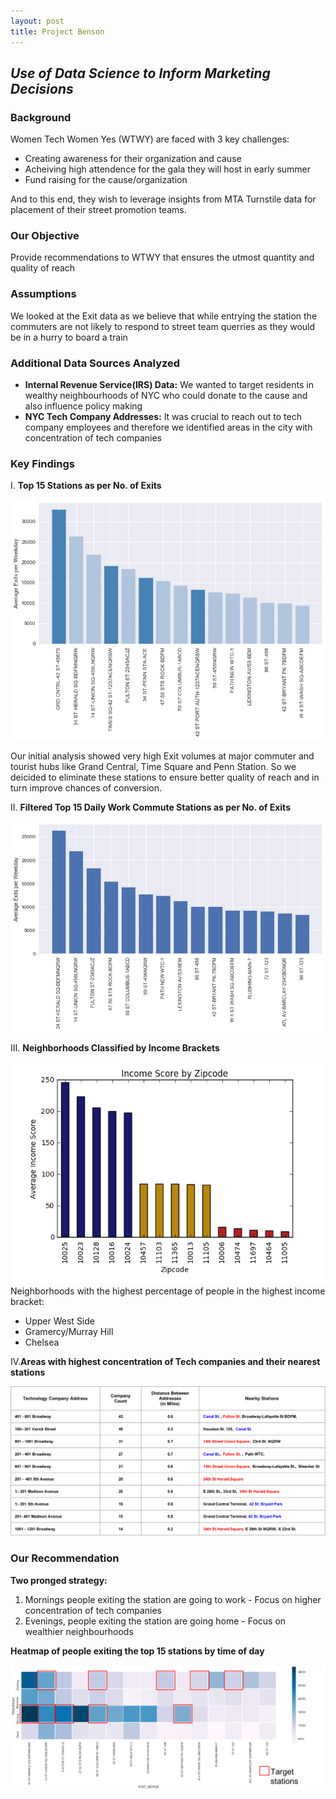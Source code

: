 ```yaml
---
layout: post
title: Project Benson
---
```

*Use of Data Science to Inform Marketing Decisions*
---
  
    
    
### Background  
Women Tech Women Yes (WTWY) are faced with 3 key challenges:  
  * Creating awareness for their organization and cause
  * Acheiving high attendence for the gala they will host in early summer
  * Fund raising for the cause/organization  

And to this end, they wish to leverage insights from MTA Turnstile data for placement of their street promotion teams.    


### Our Objective  
Provide recommendations to WTWY that ensures the utmost quantity and quality of reach


### Assumptions
We looked at the Exit data as we believe that while entrying the station the commuters are not likely to respond to street team querries as they would be in a hurry to board a train


### Additional Data Sources Analyzed
* **Internal Revenue Service(IRS) Data:** We wanted to target residents in wealthy neighbourhoods of NYC who could donate to the cause and also influence policy making  
* **NYC Tech Company Addresses:** It was crucial to reach out to tech company employees and therefore we identified areas in the city with concentration of tech companies 


### Key Findings
I. **Top 15 Stations as per No. of Exits**

    
![alt text](https://github.com/SanghamitraDutta/SanghamitraDutta.github.io/blob/master/images/Picture1.png "Logo Title Text 1")
  
Our initial analysis showed very high Exit volumes at major commuter and tourist hubs like Grand Central, Time Square and Penn Station. So we deicided to eliminate these stations to ensure better quality of reach and in turn improve chances of conversion.

II. **Filtered Top 15 Daily Work Commute Stations as per No. of Exits**
  
![alt text](https://github.com/SanghamitraDutta/SanghamitraDutta.github.io/blob/master/images/Picture2.png "Logo Title Text 1")


III. **Neighborhoods Classified by Income Brackets**
  
![alt text](https://github.com/SanghamitraDutta/SanghamitraDutta.github.io/blob/master/images/Picture3.png "Logo Title Text 1") 
Neighborhoods with the highest percentage of people in the highest income bracket:
 * Upper West Side
 * Gramercy/Murray Hill
 * Chelsea
 
 IV.**Areas with highest concentration of Tech companies and their nearest stations**
   
 
![alt text](https://github.com/SanghamitraDutta/SanghamitraDutta.github.io/blob/master/images/Table.png "Logo Title Text 1") 

 
 
 ### Our Recommendation
 **Two pronged strategy:**
 1. Mornings people exiting the station are going to work - Focus on higher concentration of tech companies
 2. Evenings, people exiting the station are going home - Focus on wealthier neighbourhoods
   
 **Heatmap of people exiting the top 15 stations by time of day**
  
 ![alt text](https://github.com/SanghamitraDutta/SanghamitraDutta.github.io/blob/master/images/Final.png "Logo Title Text 1") 
 
 

